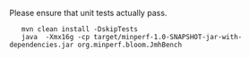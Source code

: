 Please ensure that unit tests actually pass.

```
   mvn clean install -DskipTests
   java  -Xmx16g -cp target/minperf-1.0-SNAPSHOT-jar-with-dependencies.jar org.minperf.bloom.JmhBench
```
